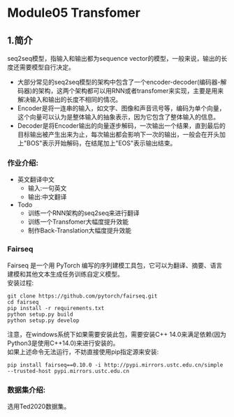 # Module05 Transfomer  
## 1.简介  
seq2seq模型，指输入和输出都为sequence vector的模型，一般来说，输出的长度还需要模型自行决定。  
+ 大部分常见的seq2seq模型的架构中包含了一个encoder-decoder(编码器-解码器)的架构，这两个架构都可以用RNN或者transfomer来实现，主要是用来解决输入和输出的长度不相同的情况。  
+ Encoder是将一连串的输入，如文字、图像和声音讯号等，编码为单个向量，这个向量可以认为是整体输入的抽象表示，因为它包含了整体输入的信息。  
+ Decoder是将Encoder输出的向量逐步解码，一次输出一个结果，直到最后的目标输出被产生出来为止，每次输出都会影响下一次的输出，一般会在开头加上"BOS"表示开始解码，在结尾加上"EOS"表示输出结束。  

### 作业介绍:  
+ 英文翻译中文  
    + 输入:一句英文
    + 输出:中文翻译  
+ Todo  
    + 训练一个RNN架构的seq2seq来进行翻译  
    + 训练一个Transfomer大幅度提升效能 
    + 制作Back-Translation大幅度提升效能  

### Fairseq  
Fairseq 是一个用 PyTorch 编写的序列建模工具包，它可以为翻译、摘要、语言建模和其他文本生成任务训练自定义模型。  
安装过程:  
```
git clone https://github.com/pytorch/fairseq.git
cd fairseq
pip install -r requirements.txt
python setup.py build
python setup.py develop
```  
注意，在windows系统下如果需要安装此包，需要安装C++ 14.0来满足依赖(因为Python3是使用C++14.0)来进行安装的。  
如果上述命令无法运行，不妨直接使用pip指定源来安装:  
```
pip install fairseq==0.10.0 -i http://pypi.mirrors.ustc.edu.cn/simple --trusted-host pypi.mirrors.ustc.edu.cn
```  

### 数据集介绍:  
选用Ted2020数据集。  
